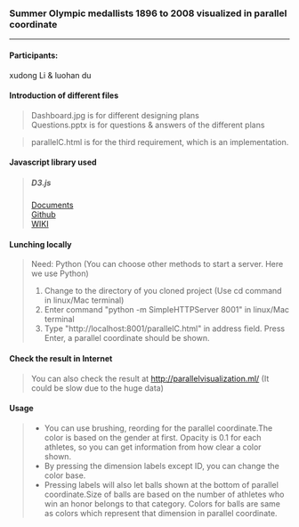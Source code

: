 ### Summer Olympic medallists 1896 to 2008 visualized in parallel coordinate
- - -
#### Participants:
xudong Li & luohan du
#### Introduction of different files
> Dashboard.jpg is for different designing plans   
> Questions.pptx is for questions & answers of the different plans

>parallelC.html is for the third requirement, which is an implementation.

#### Javascript library used
>##### D3.js   
>[Documents](https://d3js.org/)   
>[Github](https://github.com/d3/d3)   
>[WIKI](https://zh.wikipedia.org/wiki/D3.js)
#### Lunching locally
> Need: Python (You can choose other methods to start a server. Here we use Python)   
> 1. Change to the directory of you cloned project (Use cd command in linux/Mac terminal)
> 2. Enter command "python -m SimpleHTTPServer 8001" in linux/Mac terminal
> 3. Type "http://localhost:8001/parallelC.html" in
address field. Press Enter, a parallel coordinate should be shown.
#### Check the result in Internet
>You can also check the result at http://parallelvisualization.ml/ (It could be slow due to the huge data)

#### Usage
>+ You can use brushing, reording for the parallel coordinate.The color is based on the gender at first. Opacity is 0.1 for each athletes, so you can get information from how clear a color shown.
>+ By pressing the dimension labels except ID, you can change the color base. 
>+ Pressing labels will also let balls shown at the bottom of parallel coordinate.Size of balls are based on the number of athletes who win an honor belongs to that category. Colors for balls are same as colors which represent that dimension in parallel coordinate.
